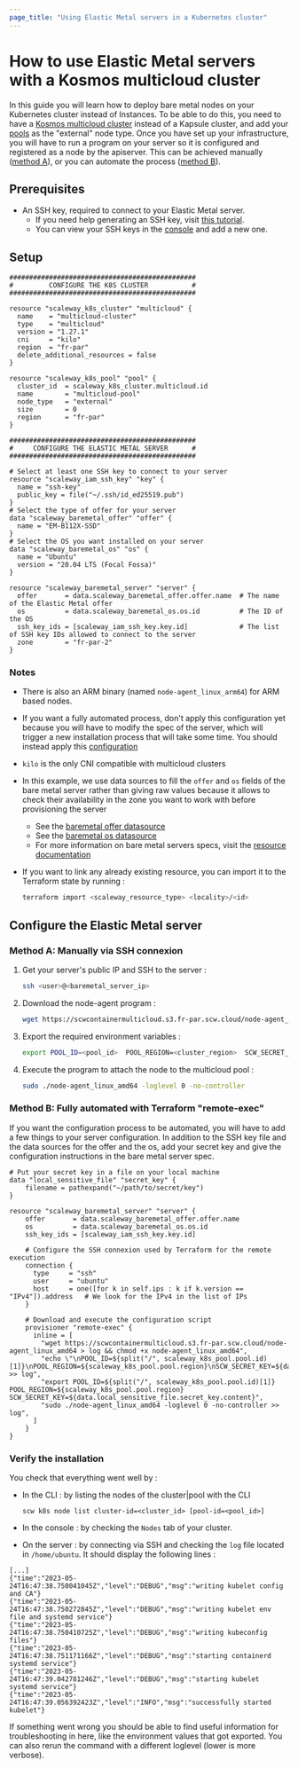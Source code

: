 ```yaml
---
page_title: "Using Elastic Metal servers in a Kubernetes cluster"
---
```


# How to use Elastic Metal servers with a Kosmos multicloud cluster

In this guide you will learn how to deploy bare metal nodes on your Kubernetes cluster instead of Instances. To be able
to do this, you need to have a [Kosmos multicloud cluster](../resources/k8s_cluster.md#multicloud) instead of a Kapsule
cluster, and add your [pools](../resources/k8s_pool.md) as the "external" node type.
Once you have set up your infrastructure, you will have to run a program on your server so it is configured and registered
as a node by the apiserver. This can be achieved manually ([method A](#method-a-manually-via-ssh-connexion)), or you can automate the process ([method B](#method-b-fully-automated-with-terraform-remote-exec)).

## Prerequisites

* An SSH key, required to connect to your Elastic Metal server.
    * If you need help generating an SSH key, visit [this tutorial](https://www.scaleway.com/en/docs/console/my-project/how-to/create-ssh-key/).
    * You can view your SSH keys in the [console](https://console.scaleway.com/project/credentials) and add a new one.

## Setup

```hcl
###############################################
#         CONFIGURE THE K8S CLUSTER           #
###############################################

resource "scaleway_k8s_cluster" "multicloud" {
  name    = "multicloud-cluster"
  type    = "multicloud"
  version = "1.27.1"
  cni     = "kilo"
  region  = "fr-par"
  delete_additional_resources = false
}

resource "scaleway_k8s_pool" "pool" {
  cluster_id  = scaleway_k8s_cluster.multicloud.id
  name        = "multicloud-pool"
  node_type   = "external"
  size        = 0
  region      = "fr-par"
}

###############################################
#     CONFIGURE THE ELASTIC METAL SERVER      #
###############################################

# Select at least one SSH key to connect to your server
resource "scaleway_iam_ssh_key" "key" {
  name = "ssh-key"
  public_key = file("~/.ssh/id_ed25519.pub")
}
# Select the type of offer for your server
data "scaleway_baremetal_offer" "offer" {
  name = "EM-B112X-SSD"
}
# Select the OS you want installed on your server
data "scaleway_baremetal_os" "os" {
  name = "Ubuntu"
  version = "20.04 LTS (Focal Fossa)"
}

resource "scaleway_baremetal_server" "server" {
  offer       = data.scaleway_baremetal_offer.offer.name  # The name of the Elastic Metal offer
  os          = data.scaleway_baremetal_os.os.id          # The ID of the OS
  ssh_key_ids = [scaleway_iam_ssh_key.key.id]             # The list of SSH key IDs allowed to connect to the server
  zone        = "fr-par-2"
}
```

### Notes

* There is also an ARM binary (named `node-agent_linux_arm64`) for ARM based nodes.
* If you want a fully automated process, don't apply this configuration yet because you will have to modify the spec of
the server, which will trigger a new installation process that will take some time. You should instead apply this [configuration](#method-b-fully-automated-with-terraform-remote-exec)
* `kilo` is the only CNI compatible with multicloud clusters
* In this example, we use data sources to fill the `offer` and `os` fields of the bare metal server rather than giving
raw values because it allows to check their availability in the zone you want to work with before provisioning the server
    * See the [baremetal offer datasource](../data-sources/baremetal_offer.md)
    * See the [baremetal os datasource](../data-sources/baremetal_os.md)
    * For more information on bare metal servers specs, visit the [resource documentation](../resources/baremetal_server.md)
* If you want to link any already existing resource, you can import it to the Terraform state by running :

   ```bash
   terraform import <scaleway_resource_type> <locality>/<id>
   ```

## Configure the Elastic Metal server

### Method A: Manually via SSH connexion

1. Get your server's public IP and SSH to the server :

    ```bash
    ssh <user>@<baremetal_server_ip>
    ```

2. Download the node-agent program :

    ```bash
    wget https://scwcontainermulticloud.s3.fr-par.scw.cloud/node-agent_linux_amd64 && chmod +x node-agent_linux_amd64
    ```

3. Export the required environment variables :

    ```bash
    export POOL_ID=<pool_id>  POOL_REGION=<cluster_region>  SCW_SECRET_KEY=<secret_key>
    ```

4. Execute the program to attach the node to the multicloud pool :

    ```bash
    sudo ./node-agent_linux_amd64 -loglevel 0 -no-controller
    ```

### Method B: Fully automated with Terraform "remote-exec"

If you want the configuration process to be automated, you will have to add a few things to your server configuration.
In addition to the SSH key file and the data sources for the offer and the os, add your secret key and give the
configuration instructions in the bare metal server spec.

```hcl
# Put your secret key in a file on your local machine
data "local_sensitive_file" "secret_key" {
    filename = pathexpand("~/path/to/secret/key")
}

resource "scaleway_baremetal_server" "server" {
    offer       = data.scaleway_baremetal_offer.offer.name
    os          = data.scaleway_baremetal_os.os.id
    ssh_key_ids = [scaleway_iam_ssh_key.key.id]

    # Configure the SSH connexion used by Terraform for the remote execution  
    connection {
      type     = "ssh"
      user     = "ubuntu"
      host     = one([for k in self.ips : k if k.version == "IPv4"]).address   # We look for the IPv4 in the list of IPs
    }

    # Download and execute the configuration script
    provisioner "remote-exec" {
      inline = [
        "wget https://scwcontainermulticloud.s3.fr-par.scw.cloud/node-agent_linux_amd64 > log && chmod +x node-agent_linux_amd64",
        "echo \"\nPOOL_ID=${split("/", scaleway_k8s_pool.pool.id)[1]}\nPOOL_REGION=${scaleway_k8s_pool.pool.region}\nSCW_SECRET_KEY=${data.local_sensitive_file.secret_key.content}\" >> log",
        "export POOL_ID=${split("/", scaleway_k8s_pool.pool.id)[1]}  POOL_REGION=${scaleway_k8s_pool.pool.region}  SCW_SECRET_KEY=${data.local_sensitive_file.secret_key.content}",
        "sudo ./node-agent_linux_amd64 -loglevel 0 -no-controller >> log",
      ]
    }
}
```

### Verify the installation

You check that everything went well by :

* In the CLI : by listing the nodes of the cluster|pool with the CLI

    ```
    scw k8s node list cluster-id=<cluster_id> [pool-id=<pool_id>]
    ```

* In the console : by checking the `Nodes` tab of your cluster.
* On the server : by connecting via SSH and checking the `log` file located in `/home/ubuntu`. It should display the
following lines :

```
[...]
{"time":"2023-05-24T16:47:38.750041045Z","level":"DEBUG","msg":"writing kubelet config and CA"}
{"time":"2023-05-24T16:47:38.750272845Z","level":"DEBUG","msg":"writing kubelet env file and systemd service"}
{"time":"2023-05-24T16:47:38.750410725Z","level":"DEBUG","msg":"writing kubeconfig files"}
{"time":"2023-05-24T16:47:38.751171166Z","level":"DEBUG","msg":"starting containerd systemd service"}
{"time":"2023-05-24T16:47:39.042781246Z","level":"DEBUG","msg":"starting kubelet systemd service"}
{"time":"2023-05-24T16:47:39.056392423Z","level":"INFO","msg":"successfully started kubelet"}
```

  If something went wrong you should be able to find useful information for troubleshooting in here, like the
  environment values that got exported. You can also rerun the command with a different loglevel (lower is more verbose).
